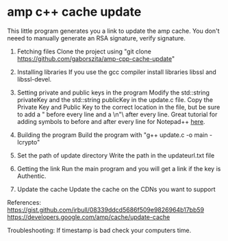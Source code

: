 # amp c++ cache update

This little program generates you a link to update the amp cache. You don't neeed to manually generate an RSA signature, verify signature.

1. Fetching files
Clone the project using "git clone https://github.com/gaborszita/amp-cpp-cache-update"

2. Installing libraries
If you use the gcc compiler install libraries libssl and libssl-devel.

3. Setting private and public keys in the program
Modify the std::string privateKey and the std::string publicKey in the update.c file. Copy the Private Key and Public Key to the correct location in the file, but be sure to add a " before every line and a \n"\ after every line. Great tutorial for adding symbols to before and after every line for Notepad++ [here](https://stackoverflow.com/questions/11003761/notepad-add-to-every-line).

4. Building the program
Build the program with "g++ update.c -o main -lcrypto"

5. Set the path of update directory
Write the path in the updateurl.txt file

6. Getting the link
Run the main program and you will get a link if the key is Authentic.

7. Update the cache
Update the cache on the CDNs you want to support

References:
https://gist.github.com/irbull/08339ddcd5686f509e9826964b17bb59
https://developers.google.com/amp/cache/update-cache

Troubleshooting:
If timestamp is bad check your computers time.
